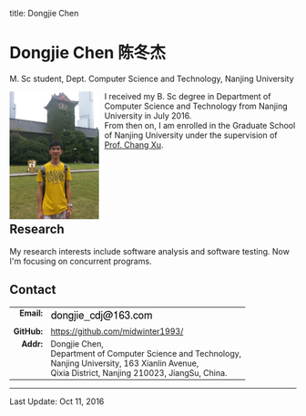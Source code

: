 title: Dongjie Chen

# Dongjie Chen 陈冬杰

M. Sc student, Dept. Computer Science and Technology, Nanjing University

<img style="float:left; margin-right:10px; height:224px" src="cdj.jpg">

<div style="height:200px">
<p>
I received my B. Sc degree in Department of Computer Science and Technology from Nanjing University in July 2016.<br>
From then on, I am enrolled in the Graduate School of Nanjing University under the supervision of <a href="http://cs.nju.edu.cn/changxu/">Prof. Chang Xu</a>.
</p>
</div>

## Research

My research interests include software analysis and software testing.
Now I'm focusing on concurrent programs.

## Contact

<table>
<tr valign="top">
	<td align="right"><b>Email: </b></td><td><img src="email.png"></td>
</tr>
<tr valign="top">
	<td align="right"><b>GitHub: </b></td><td><a href="https://github.com/midwinter1993/">https://github.com/midwinter1993/</a></td>
</tr>
<tr valign="top">
	<td align="right"><b>Addr: </b></td><td>Dongjie Chen,<br> Department of Computer Science and Technology,<br> Nanjing University, 163 Xianlin Avenue,<br> Qixia District, Nanjing 210023, JiangSu, China.</td>
</tr>
</table>

<hr>

Last Update: Oct 11, 2016

